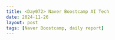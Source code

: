 ```yaml
---
title: <Day072> Naver Boostcamp AI Tech
date: 2024-11-26
layout: post
tags: [Naver Boostcamp, daily report]
---
```

